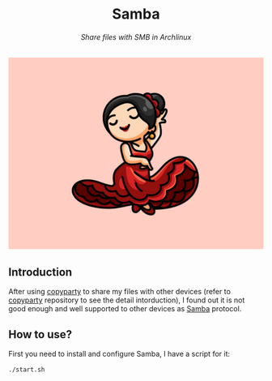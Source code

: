 <h1 align="center"> Samba </h1>
<h6 align="center"> Share files with SMB in Archlinux </h6>

<p align="center">
  <img alt="banner" src="./.github/assets/banner.webp">
</p>

## Introduction

After using [copyparty](https://github.com/9001/copyparty) to share my files with other devices (refer to [copyparty](https://github.com/1995parham-me/copyparty) repository to see the detail intorduction),
I found out it is not good enough and well supported to other devices as [Samba](https://wiki.archlinux.org/title/Samba) protocol.

## How to use?

First you need to install and configure Samba, I have a script for it:

```bash
./start.sh
```
